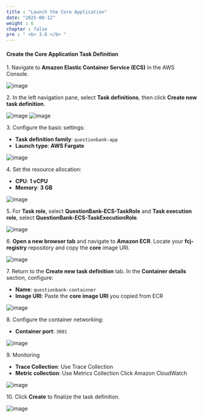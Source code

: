 ```yaml
---
title : "Launch the Core Application"
date: "2025-08-12"
weight : 6
chapter : false
pre : " <b> 3.6 </b> "
---
```


#### Create the Core Application Task Definition

1\. Navigate to **Amazon Elastic Container Service (ECS)** in the AWS Console.

![image](/images/3.6/2025-08-12_20-42-47.png)

2\. In the left navigation pane, select **Task definitions**, then click **Create new task definition**.

![image](/images/3.6/2025-08-12_20-43-34.png)
![image](/images/3.6/2025-08-12_20-43-48.png)

3\. Configure the basic settings:
   - **Task definition family**: `questionbank-app`
   - **Launch type**: **AWS Fargate**

![image](/images/3.6/2025-08-12_20-44-30.png)

4\. Set the resource allocation:
   - **CPU**: **1 vCPU**
   - **Memory**: **3 GB**

![image](/images/3.6/2025-08-12_20-44-30.png)

5\. For **Task role**, select **QuestionBank-ECS-TaskRole** and **Task execution role**, select **QuestionBank-ECS-TaskExecutionRole**.

![image](/images/3.6/2025-08-12_20-44-30.png)

6\. **Open a new browser tab** and navigate to **Amazon ECR**. Locate your **fcj-registry** repository and copy the **core** image URI.

![image](/images/3.6/2025-08-12_20-45-32.png)

7\. Return to the **Create new task definition** tab. In the **Container details** section, configure:
   - **Name**: `questionbank-containner`
   - **Image URI**: Paste the **core image URI** you copied from ECR

![image](/images/3.6/2025-08-12_20-46-13.png)

8\. Configure the container networking:
   - **Container port**: `3001`

![image](/images/3.6/2025-08-12_20-46-13.png)

9\. Monitoring

- **Trace Collection**: Use Trace Collection
- **Metric collection**: Use Metrics Collection
Click Amazon CloudWatch


![image](/images/3.6/2025-08-12_20-50-11.png)

10\. Click **Create** to finalize the task definition.

![image](/images/3.6/2025-08-12_20-50-11.png)
